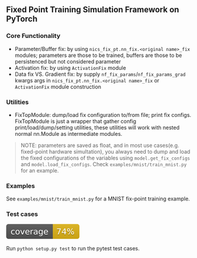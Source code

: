 ## Fixed Point Training Simulation Framework on PyTorch

### Core Functionality
- Parameter/Buffer fix: by using `nics_fix_pt.nn_fix.<original name>_fix` modules;
  parameters are those to be trained, buffers are those to be persistenced but not considered parameter
- Activation fix: by using `ActivationFix` module
- Data fix VS. Gradient fix: by supply `nf_fix_params`/`nf_fix_params_grad` kwargs args
      in `nics_fix_pt.nn_fix.<original name>_fix` or `ActivationFix` module construction

### Utilities
- FixTopModule: dump/load fix configuration to/from file; print fix configs. FixTopModule is just a wrapper that gather config print/load/dump/setting utilities, these utilities will work with nested normal nn.Module as intermediate modules.

> NOTE: parameters are saved as float, and in most use cases(e.g. fixed-point hardware simultation), you always need to dump and load the fixed configurations of the variables using `model.get_fix_configs` and `model.load_fix_configs`. Check `examples/mnist/train_mnist.py` for an example.

### Examples
See `examples/mnist/train_mnist.py` for a MNIST fix-point training example.

### Test cases

![coverage percentage](./coverage.svg)

Run `python setup.py test` to run the pytest test cases.

